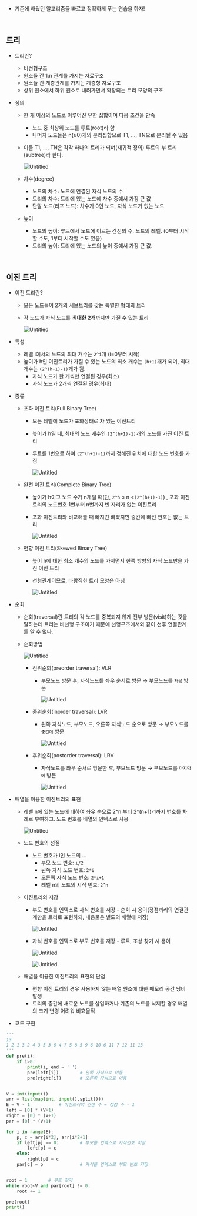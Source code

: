 

- 기존에 배웠던 알고리즘들 빠르고 정확하게 푸는 연습을 하자!

</br>

## 트리

- 트리란?
    - 비선형구조
    - 원소들 간 1:n 관계를 가지는 자료구조
    - 원소들 간 계층관계를 가지는 계층형 자료구조
    - 상위 원소에서 하위 원소로 내려가면서 확장되는 트리 모양의 구조

- 정의
    - 한 개 이상의 노드로 이루어진 유한 집합이며 다음 조건을 만족
        - 노드 중 최상위 노드를 루트(root)라 함
        - 나머지 노드들은 n(≥0)개의 분리집합으로 T1, …, TN으로 분리될 수 있음
    - 이들 T1, …, TN은 각각 하나의 트리가 되며(재귀적 정의) 루트의 부 트리(subtree)라 한다.
        
        ![Untitled](../img/0222.png)
        
    - 차수(degree)
        - 노드의 차수: 노드에 연결된 자식 노드의 수
        - 트리의 차수: 트리에 있는 노드에 차수 중에서 가장 큰 값
        - 단말 노드(리프 노드): 차수가 0인 노드, 자식 노드가 없는 노드
    - 높이
        - 노드의 높이: 루트에서 노드에 이르는 간선의 수. 노드의 레벨. (0부터 시작할 수도, 1부터 시작할 수도 있음)
        - 트리의 높이: 트리에 있는 노드의 높이 중에서 가장 큰 값.

</br>

## 이진 트리

- 이진 트리란?
    - 모든 노드들이 2개의 서브트리를 갖는 특별한 형태의 트리
    - 각 노드가 자식 노드를 **최대한 2개**까지만 가질 수 있는 트리
        
        ![Untitled](../img/0222_1.png)
        

- 특성
    - 레벨 i에서의 노드의 최대 개수는 `2^i`개 (i=0부터 시작)
    - 높이가 h인 이진트리가 가질 수 있는 노드의 최소 개수는 `(h+1)`개가 되며, 최대 개수는 `(2^(h+1)-1)`개가 됨.
        - 자식 노드가 한 개씩만 연결된 경우(최소)
        - 자식 노드가 2개씩 연결된 경우(최대)

- 종류
    - 포화 이진 트리(Full Binary Tree)
        - 모든 레벨에 노드가 포화상태로 차 있는 이진트리
        - 높이가 h일 때, 최대의 노드 개수인 `(2^(h+1)-1)`개의 노드를 가진 이진 트리
        - 루트를 1번으로 하여 `(2^(h+1)-1)`까지 정해진 위치에 대한 노드 번호를 가짐
            
            ![Untitled](../img/0222_2.png)
            
    
    - 완전 이진 트리(Complete Binary Tree)
        - 높이가 h이고 노드 수가 n개일 때(단, `2^h` ≤ n <`(2^(h+1)-1)`) , 포화 이진 트리의 노드번호 1번부터 n번까지 빈 자리가 없는 이진트리
        - 포화 이진트리와 비교해볼 때 빠지긴 빠졌지만 중간에 빠진 번호는 없는 트리
            
            ![Untitled](../img/0222_3.png)
            
    
    - 편향 이진 트리(Skewed Binary Tree)
        - 높이 h에 대한 최소 개수의 노드를 가지면서 한쪽 방향의 자식 노드만을 가진 이진 트리
        - 선형관계이므로, 바람직한 트리 모양은 아님
            
            ![Untitled](../img/0222_4.png)
            

- 순회
    - 순회(traversal)란 트리의 각 노드를 중복되지 않게 전부 방문(visit)하는 것을 말하는데 트리는 비선형 구조이기 때문에 선형구조에서와 같이 선후 연결관계를 알 수 없다.
    - 순회방법
        
        ![Untitled](../img/0222_5.png)
        
        - 전위순회(preorder traversal): VLR
            - 부모노드 방문 후, 자식노드를 좌우 순서로 방문 → 부모노드를 `처음` 방문
                
                ![Untitled](../img/0222_6.png)
                
        - 중위순회(inorder traversal): LVR
            - 왼쪽 자식노드, 부모노드, 오른쪽 자식노드 순으로 방문 → 부모노드를 `중간에` 방문
                
                ![Untitled](../img/0222_7.png)
                
        - 후위순회(postorder traversal): LRV
            - 자식노드를 좌우 순서로 방문한 후, 부모노드 방문 → 부모노드를 `마지막에` 방문
                
                ![Untitled](../img/0222_8.png)
                

- 배열을 이용한 이진트리의 표현
    - 레벨 n에 있는 노드에 대하여 좌우 순으로 2^n 부터 2^(n+1)-1까지 번호를 차례로 부여하고. 노드 번호를 배열의 인덱스로 사용
        
        ![Untitled](../img/0222_9.png)
        
    - 노드 번호의 성질
        - 노드 번호가 i인 노드의 …
            - 부모 노드 번호: `i/2`
            - 왼쪽 자식 노드 번호: `2*i`
            - 오른쪽 자식 노드 번호: `2*i+1`
            - 레벨 n의 노드의 시작 번호: `2^n`
    - 이진트리의 저장
        - 부모 번호를 인덱스로 자식 번호를 저장 - 순회 시 용이(정점끼리의 연결관계만을 트리로 표현하되, 내용물은 별도의 배열에 저장)
            
            ![Untitled](../img/0222_10.png)
            
        - 자식 번호를 인덱스로 부모 번호를 저장 - 루트, 조상 찾기 시 용이
            
            ![Untitled](../img/0222_11.png)
            
            ![Untitled](../img/0222_12.png)
            
    - 배열을 이용한 이진트리의 표현의 단점
        - 편향 이진 트리의 경우 사용하지 않는 배열 원소에 대한 메모리 공간 낭비 발생
        - 트리의 중간에 새로운 노드를 삽입하거나 기존의 노드를 삭제할 경우 배열의 크기 변경 어려워 비효율적



- 코드 구현
```python
'''
13
1 2 1 3 2 4 3 5 3 6 4 7 5 8 5 9 6 10 6 11 7 12 11 13
'''
def pre(i):
    if i>0:
        print(i, end = ' ')
        pre(left[i])        # 왼쪽 자식으로 이동
        pre(right[i])       # 오른쪽 자식으로 이동


V = int(input())
arr = list(map(int, input().split()))
E = V - 1           # 이진트리의 간선 수 = 정점 수 - 1
left = [0] * (V+1)
right = [0] * (V+1)
par = [0] * (V+1)

for i in range(E):
    p, c = arr[i*2], arr[i*2+1]
    if left[p] == 0:        # 부모를 인덱스로 자식번호 저장
        left[p] = c
    else:
        right[p] = c
    par[c] = p              # 자식을 인덱스로 부모 번호 저장


root = 1        # 루트 찾기
while root<V and par[root] != 0:
    root += 1

pre(root)
print()
```